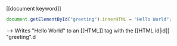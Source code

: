 [[document keyword]]

```js
document.getElementById("greeting").innerHTML = "Hello World";
```

--> Writes "Hello World" to an [[HTML]] tag with the [[HTML id|id]] "greeting".d